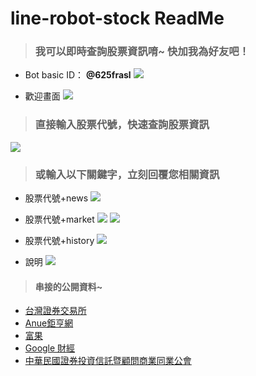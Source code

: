 # line-robot-stock ReadMe


> ### 我可以即時查詢股票資訊唷~ 快加我為好友吧！
- Bot basic ID： **@625frasl**
![](https://i.imgur.com/onyXT0o.png)

- 歡迎畫面
![](./images/readme/wellcome.png)


> ### 直接輸入股票代號，快速查詢股票資訊
![](./images/readme/stock.png)




> ### 或輸入以下關鍵字，立刻回覆您相關資訊
- 股票代號+news
![](./images/readme/news.png)


- 股票代號+market
![](./images/readme/stock-1.png)
![](./images/readme/stock-2.png)


- 股票代號+history
![](./images/readme/history.png)


- 說明
![](./images/readme/instructions.png)

> #### 串接的公開資料~
- [台灣證券交易所](https://www.twse.com.tw/zh/)
- [Anue鉅亨網](https://www.cnyes.com/twstock/index.htm)
- [富果](https://www.fugle.tw/)
- [Google 財經](https://www.google.com/finance/)
- [中華民國證券投資信託暨顧問商業同業公會](https://www.sitca.org.tw/index_pc.aspx)